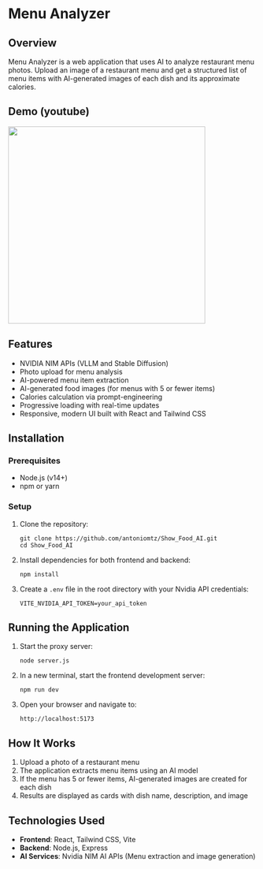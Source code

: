 # Menu Analyzer

## Overview

Menu Analyzer is a web application that uses AI to analyze restaurant menu photos. Upload an image of a restaurant menu and get a structured list of menu items with AI-generated images of each dish and its approximate calories.

## Demo (youtube)

<a href="https://www.youtube.com/watch?v=SuvBUBrn4Eg">
  <img src="https://github.com/user-attachments/assets/d981942c-c37c-4d10-a535-0978b10af53f" width="400"/>
</a>

## Features

- NVIDIA NIM APIs (VLLM and Stable Diffusion)
- Photo upload for menu analysis
- AI-powered menu item extraction
- AI-generated food images (for menus with 5 or fewer items)
- Calories calculation via prompt-engineering
- Progressive loading with real-time updates
- Responsive, modern UI built with React and Tailwind CSS

## Installation

### Prerequisites

- Node.js (v14+)
- npm or yarn

### Setup

1. Clone the repository:
   ```
   git clone https://github.com/antoniomtz/Show_Food_AI.git
   cd Show_Food_AI
   ```

2. Install dependencies for both frontend and backend:
   ```
   npm install
   ```

3. Create a `.env` file in the root directory with your Nvidia API credentials:
   ```
   VITE_NVIDIA_API_TOKEN=your_api_token
   ```

## Running the Application

1. Start the proxy server:
   ```
   node server.js
   ```

2. In a new terminal, start the frontend development server:
   ```
   npm run dev
   ```

3. Open your browser and navigate to:
   ```
   http://localhost:5173
   ```

## How It Works

1. Upload a photo of a restaurant menu
2. The application extracts menu items using an AI model
3. If the menu has 5 or fewer items, AI-generated images are created for each dish
4. Results are displayed as cards with dish name, description, and image

## Technologies Used

- **Frontend**: React, Tailwind CSS, Vite
- **Backend**: Node.js, Express
- **AI Services**: Nvidia NIM AI APIs (Menu extraction and image generation)

